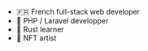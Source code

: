 - 🇫🇷 French full-stack web developer
- 🐘 PHP / Laravel developper 
- 🦀 Rust learner 
- 🎨 NFT artist


